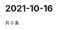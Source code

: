 # 2021-10-16

共 0 条

<!-- BEGIN WEIBO -->
<!-- 最后更新时间 Sat Oct 16 2021 20:12:25 GMT+0800 (China Standard Time) -->

<!-- END WEIBO -->
